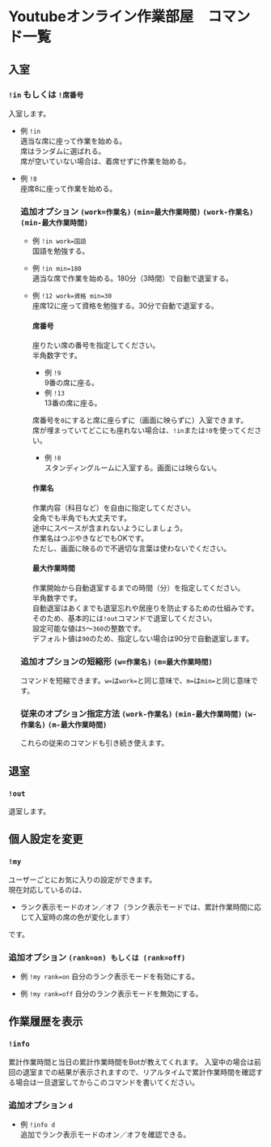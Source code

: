 # Youtubeオンライン作業部屋　コマンド一覧

## 入室

### `!in` もしくは `!席番号`  

入室します。

- 例 `!in`  
  適当な席に座って作業を始める。  
  席はランダムに選ばれる。  
  席が空いていない場合は、着席せずに作業を始める。 
  
- 例 `!8`  
  座席8に座って作業を始める。  

  ### 追加オプション `(work=作業名)` `(min=最大作業時間)` `(work-作業名)` `(min-最大作業時間)`
  
  - 例 `!in work=国語`  
    国語を勉強する。  
  
  - 例 `!in min=180`  
    適当な席で作業を始める。180分（3時間）で自動で退室する。  
  
  - 例 `!12 work=資格 min=30`  
    座席12に座って資格を勉強する。30分で自動で退室する。  
  
    #### 席番号
    座りたい席の番号を指定してください。  
    半角数字です。  
  
    - 例 `!9`  
      9番の席に座る。  
    - 例 `!13`  
      13番の席に座る。  
    
    席番号を`0`にすると席に座らずに（画面に映らずに）入室できます。  
    席が埋まっていてどこにも座れない場合は、`!in`または`!0`を使ってください。
    
    - 例 `!0`  
      スタンディングルームに入室する。画面には映らない。
  
    #### 作業名
    作業内容（科目など）を自由に指定してください。  
    全角でも半角でも大丈夫です。  
    途中にスペースが含まれないようにしましょう。  
    作業名はつぶやきなどでもOKです。  
    ただし、画面に映るので不適切な言葉は使わないでください。  
    
    #### 最大作業時間
    作業開始から自動退室するまでの時間（分）を指定してください。  
    半角数字です。  
    自動退室はあくまでも退室忘れや居座りを防止するための仕組みです。  
    そのため、基本的には`!out`コマンドで退室してください。  
    設定可能な値は`5`～`360`の整数です。  
    デフォルト値は`90`のため、指定しない場合は90分で自動退室します。  
  
  ### 追加オプションの短縮形 `(w=作業名)` `(m=最大作業時間)`
  コマンドを短縮できます。`w=`は`work=`と同じ意味で、`m=`は`min=`と同じ意味です。
  
  ### 従来のオプション指定方法 `(work-作業名)` `(min-最大作業時間)` `(w-作業名)` `(m-最大作業時間)`
  これらの従来のコマンドも引き続き使えます。

## 退室
### `!out`

退室します。

[comment]: <> (## 作業時間を作業中に設定)

[comment]: <> (### `!min 作業時間`)

[comment]: <> (作業中のみ有効なコマンドです。  )

[comment]: <> (入室時に作業時間を指定し忘れたときなどに使いましょう。  )

[comment]: <> (入室時に作業時間を指定していた場合は、このコマンドで設定を上書きできます。  )

[comment]: <> (このコマンドを書いてからの時間ではなく、入室時からの時間なので注意してください。  )

[comment]: <> (- 例 `!min 60`  )

[comment]: <> (  60分（1時間）で自動で退室するようにする。)

[comment]: <> (  #### 作業時間)

[comment]: <> (  くわしくは入室コマンドの**作業時間**を見てください。)
  


## 個人設定を変更
### `!my`
ユーザーごとにお気に入りの設定ができます。  
現在対応しているのは、
- ランク表示モードのオン／オフ（ランク表示モードでは、累計作業時間に応じて入室時の席の色が変化します）  

です。

  ### 追加オプション `(rank=on) もしくは (rank=off)`
  - 例 `!my rank=on` 
    自分のランク表示モードを有効にする。

  - 例 `!my rank=off`
    自分のランク表示モードを無効にする。




## 作業履歴を表示
### `!info`

累計作業時間と当日の累計作業時間をBotが教えてくれます。
入室中の場合は前回の退室までの結果が表示されますので、リアルタイムで累計作業時間を確認する場合は一旦退室してからこのコマンドを書いてください。

  ### 追加オプション `d`
  - 例 `!info d`  
    追加でランク表示モードのオン／オフを確認できる。


